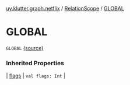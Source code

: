 [uy.klutter.graph.netflix](../index.md) / [RelationScope](index.md) / [GLOBAL](.)


# GLOBAL

`GLOBAL` [(source)](https://github.com/kohesive/klutter/blob/master/netflix-graph-jdk6/src/main/kotlin/uy/klutter/graph/netflix/NetflixGraph.kt#L34)



### Inherited Properties


| [flags](flags.md) | `val flags: Int` |

